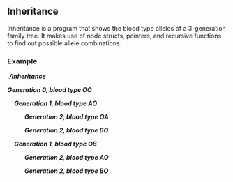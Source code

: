 ## Inheritance

Inheritance is a program that shows the blood type alleles of a 3-generation family tree. It makes use of node structs, pointers, and recursive functions to find out possible allele combinations.

### Example

***./inheritance***

***Generation 0, blood type OO***

&nbsp;&nbsp;&nbsp;&nbsp;***Generation 1, blood type AO***

&nbsp;&nbsp;&nbsp;&nbsp;&nbsp;&nbsp;&nbsp;&nbsp;&nbsp;&nbsp;***Generation 2, blood type OA***

&nbsp;&nbsp;&nbsp;&nbsp;&nbsp;&nbsp;&nbsp;&nbsp;&nbsp;&nbsp;***Generation 2, blood type BO***

&nbsp;&nbsp;&nbsp;&nbsp;***Generation 1, blood type OB***

&nbsp;&nbsp;&nbsp;&nbsp;&nbsp;&nbsp;&nbsp;&nbsp;&nbsp;&nbsp;***Generation 2, blood type AO***

&nbsp;&nbsp;&nbsp;&nbsp;&nbsp;&nbsp;&nbsp;&nbsp;&nbsp;&nbsp;***Generation 2, blood type BO***

